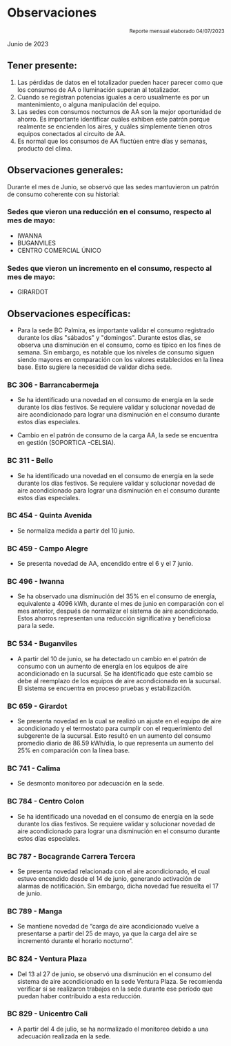# Observaciones

<div align="right">

<span style="font-size: smaller;">Reporte mensual elaborado 04/07/2023</span>

</div>

Junio de 2023
## Tener presente:

1. Las pérdidas de datos en el totalizador pueden hacer parecer como que los consumos de AA o Iluminación superan al totalizador.
2. Cuando se registran potencias iguales a cero usualmente es por un mantenimiento, o alguna manipulación del equipo.
3. Las sedes con consumos nocturnos de AA son la mejor oportunidad de ahorro. Es importante identificar cuáles exhiben este patrón porque realmente se encienden los aires, y cuáles simplemente tienen otros equipos conectados al circuito de AA.
4. Es normal que los consumos de AA fluctúen entre días y semanas, producto del clima.

## Observaciones generales:
Durante el mes de Junio, se observó que las sedes mantuvieron un patrón de consumo coherente con su historial:

### Sedes que vieron una reducción en el consumo, respecto al mes de mayo:
- IWANNA
- BUGANVILES
- CENTRO COMERCIAL ÚNICO


### Sedes que vieron un incremento en el consumo, respecto al mes de mayo:
- GIRARDOT



## Observaciones específicas:


<!-- ### BC 044 - Piedecuesta

- Para la sede BC Piedecuesta, se realizó la normalización del punto de medida Frontera y de los AA el 02/05/2025. Como resultado, se observó que el consumo del mes de mayo es superior al valor de referencia establecido en la línea base la cual presentaba novedad para carga AA. -->

<!-- ### BC 061 - Carrera Primera --> 

<!-- ### BC 66 - Palmira -->

- Para la sede BC Palmira, es importante validar el consumo registrado durante los días "sábados" y "domingos". Durante estos días, se observa una disminución en el consumo, como es típico en los fines de semana. Sin embargo, es notable que los niveles de consumo siguen siendo mayores en comparación con los valores establecidos en la línea base. Esto sugiere la necesidad de validar dicha sede.

<!-- ### BC 78 - El Cacique -->

<!-- ### BC 88 - Cúcuta -->

<!-- ### BC 90 - Megamall -->

<!-- ### BC 185 - Llano Grande Palmira -->

<!-- ### BC 205 - Villa Colombia -->

<!-- ### BC 210 - Banca Colombia Cartagena -->

<!-- ### BC 197 - Guatapuri -->

<!-- Validar que trabajo se realizo el 20 mayo debido a que bajo el consumo de la carga de AA en las horas nocturnas, replicar acción de mejora en otras sedes. -->

<!-- ### BC 205 - Villa Colombia -->

<!-- ### BC 216 - Sabana de Torres -->

<!-- ### BC 253 - Puerta del Norte -->

<!--### BC 291 - Las Palmas -->

<!-- ### BC 302 - Quebrada Seca -->

### BC 306 - Barrancabermeja

- Se ha identificado una novedad en el consumo de energía en la sede durante los días festivos. Se requiere validar y solucionar novedad de aire acondicionado para lograr una disminución en el consumo durante estos días especiales.

- Cambio en el patrón de consumo de la carga AA, la sede se encuentra en gestión (SOPORTICA -CELSIA).

### BC 311 - Bello

- Se ha identificado una novedad en el consumo de energía en la sede durante los días festivos. Se requiere validar y solucionar novedad de aire acondicionado para lograr una disminución en el consumo durante estos días especiales.

<!-- ### BC 371 - Caucasia -->

<!-- ### BC 398 - Mariquita -->

<!-- ### BC 424 - Honda -->

<!-- ### BC 453 - Pitalito -->

### BC 454 - Quinta Avenida

- Se normaliza medida a partir del 10 junio.

### BC 459 - Campo Alegre

-  Se presenta novedad de AA, encendido entre el 6 y el 7 junio.

<!-- Pendiente de actualización de firmware. -->

<!-- ### BC 495 - El Bosque -->

### BC 496 - Iwanna

- Se ha observado una disminución del 35% en el consumo de energía, equivalente a 4096 kWh, durante el mes de junio en comparación con el mes anterior, después de normalizar el sistema de aire acondicionado. Estos ahorros representan una reducción significativa y beneficiosa para la sede.

<!--### BC 514 - Centro Comercial Único -->

<!--### BC 523 - Olímpica -->

### BC 534 - Buganviles

- A partir del 10 de junio, se ha detectado un cambio en el patrón de consumo con un aumento de energía en los equipos de aire acondicionado en la sucursal. Se ha identificado que este cambio se debe al reemplazo de los equipos de aire acondicionado en la sucursal. El sistema se encuentra en proceso pruebas y estabilización.

<!-- ### BC 613 - La America -->

<!-- ### BC 656 - Mayales -->

### BC 659 - Girardot

- Se presenta novedad en la cual se realizó un ajuste en el equipo de aire acondicionado y el termostato para cumplir con el requerimiento del subgerente de la sucursal. Esto resultó en un aumento del consumo promedio diario de 86.59 kWh/día, lo que representa un aumento del 25% en comparación con la línea base.

<!-- ### BC 678 - Paseo de la Castellana -->

### BC 741 - Calima

- Se desmonto monitoreo por adecuación en la sede.


<!-- ### BC 750 - Roosevelt -->

<!-- ### BC 764 - Jamundí -->

<!-- ### BC 776 - Lebrija -->

### BC 784 - Centro Colon

- Se ha identificado una novedad en el consumo de energía en la sede durante los días festivos. Se requiere validar y solucionar novedad de aire acondicionado para lograr una disminución en el consumo durante estos días especiales.

<!-- Consumo irregular con respecto a la línea base (revsar tablero interactivo para mayor información).  -->

### BC 787 - Bocagrande Carrera Tercera

- Se presenta novedad relacionada con el aire acondicionado, el cual estuvo encendido desde el 14 de junio, generando activación de alarmas de notificación. Sin embargo, dicha novedad fue resuelta el 17 de junio.
    
### BC 789 - Manga

- Se mantiene novedad de “carga de aire acondicionado vuelve a presentarse a partir del 25 de mayo, ya que la carga del aire se incrementó durante el horario nocturno”.

<!-- ### BC 792 - Paseo del comercio -->

<!-- ### BC 793 - Profesionales -->

<!-- ### BC 796 - Girón -->

<!-- ### BC 799 - Floridablanca -->

<!-- ### BC 816 - Calle 10 -->

### BC 824 - Ventura Plaza

- Del 13 al 27 de junio, se observó una disminución en el consumo del sistema de aire acondicionado en la sede Ventura Plaza. Se recomienda verificar si se realizaron trabajos en la sede durante ese período que puedan haber contribuido a esta reducción.

<!-- ### BC 825 - Astrocentro -->

### BC 829 - Unicentro Cali

- A partir del 4 de julio, se ha normalizado el monitoreo debido a una adecuación realizada en la sede.

<!--### BC 834 - San Mateo -->

<!-- ### BC 863 - Los Patios -->

<!-- ### - Valledupar -->

<!-- ### BC 863 - Granada -->